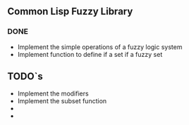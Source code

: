 ## Common Lisp Fuzzy Library

### DONE
* Implement the simple operations of a fuzzy logic system 
* Implement function to define if a set if a fuzzy set

## TODO`s
* Implement the modifiers
* Implement the subset function
*
*
